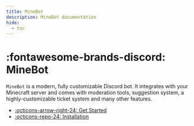 ```yaml
---
title: MineBot
description: MineBot documentation
hide:
  - toc
---
```



# :fontawesome-brands-discord: MineBot

`MineBot` is a modern, fully customizable Discord bot. It integrates with your Minecraft server and comes with moderation tools, suggestion system, a highly-customizable ticket system and many other features.

<div class="grid cards" markdown>

- [:octicons-arrow-right-24: Get Started](get_started/index.md)
- [:octicons-repo-24: Installation](./installation/index.md)

</div>
